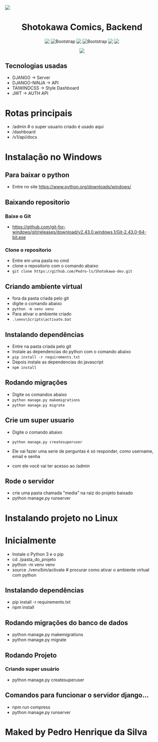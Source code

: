 

<img align="center" src="https://shotokawa.com.br/static/Shotokawa/logo_name.png" />

<h1 align="center">Shotokawa Comics, Backend</h1>

<p align="center">
  <img align="center" src="https://img.shields.io/badge/python-darkblue?style=for-the-badge&logo=python&logoColor=yellow" />
  <img align="center" src="https://img.shields.io/badge/django-white?style=for-the-badge&logo=django&logoColor=darkgreen" alt="Bootstrap" />
  <img align="center" src="https://img.shields.io/badge/Swagger-green?style=for-the-badge&logo=swagger&logoColor=white" />
  <img align="center" src="https://img.shields.io/badge/Tailwindcss-blue?style=for-the-badge&logo=tailwindcss&logoColor=white" alt="Bootstrap" />

  <img align="center" src="https://img.shields.io/badge/Javascript-yellow?style=for-the-badge&logo=javascript&logoColor=black" />
  <img align="center" src="https://img.shields.io/badge/Jquery-blue?style=for-the-badge&logo=jquery&logoColor=black" />
</p>

<p align="center">
   <img src="http://img.shields.io/static/v1?label=STATUS&message=%20EM%20andamento&color=yellow&style=for-the-badge" />
</p>

## Tecnologias usadas
- DJANGO -> Server
- DJANGO-NINJA -> API
- TAIWINDCSS -> Style Dashboard
- JWT -> AUTH API

# Rotas principais

- /admin # o super usuario criado é usado aqui
- /dashboard
- /v1/api/docs

# Instalação no Windows

## Para baixar o python
- Entre no site https://www.python.org/downloads/windows/

## Baixando repositorio
### Baixe o Git
- https://github.com/git-for-windows/git/releases/download/v2.43.0.windows.1/Git-2.43.0-64-bit.exe
### Clone o repositorio
- Entre em uma pasta no cmd
- clone o repositorio com o comando abaixo 
- ` git clone https://github.com/Pedro-ls/Shotokawa-dev.git `
## Criando ambiente virtual
- fora da pasta criada pelo git
- digite o comando abaixo
- ` python -m venv venv `
- Para ativar o ambiente criado
- ` .\venv\Scripts\activate.bat ` 
## Instalando dependências
- Entre na pasta criada pelo git
- Instale as dependencias do python com o comando abaixo
- `pip install -r requirements.txt`
- Depois instale as dependencias do javascript
- `npm install `
## Rodando migrações
- Digite os comandos abaixo
- `python manage.py makemigrations `
- `python manage.py migrate `
## Crie um super usuario

- Digite o comando abaixo
- `python manage.py createsuperuser`
- Ele vai fazer uma serie de perguntas é só responder, como username, email e senha

- com ele você vai ter acesso ao /admin

## Rode o servidor
- crie uma pasta chamada "media" na raiz do projeto baixado
- python manage.py runserver

# Instalando projeto no Linux

# Inicialmente

- Instale o Python 3 e o pip
- cd ./pasta_do_projeto
- python -m venv venv
- source ./venv/bin/activate # procurar como ativar o ambiente virtual com python

## Instalando dependências
- pip install -r requirements.txt
- npm install

## Rodando migrações do banco de dados

- python manage.py makemigrations
- python manage.py migrate

## Rodando Projeto
### Criando super usuário

- python manage.py createsuperuser

## Comandos para funcionar o servidor django...

- npm run compress
- python manage.py runserver

# Maked by Pedro Henrique da Silva
